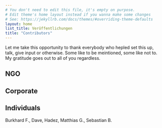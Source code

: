 ```yaml
---
# You don't need to edit this file, it's empty on purpose.
# Edit theme's home layout instead if you wanna make some changes
# See: https://jekyllrb.com/docs/themes/#overriding-theme-defaults
layout: home
list_title: Veröffentlichungen
title: "Contributors"
---
```

Let me take this opportunity to thank everybody who hepled set this up, talk, give input or otherwise. Some like to be meintioned, some like not to. My gratitude goes out to all of you regardless.

## NGO

## Corporate

## Individuals

Burkhard F., Dave, Hadez, Matthias G., Sebastian B.
